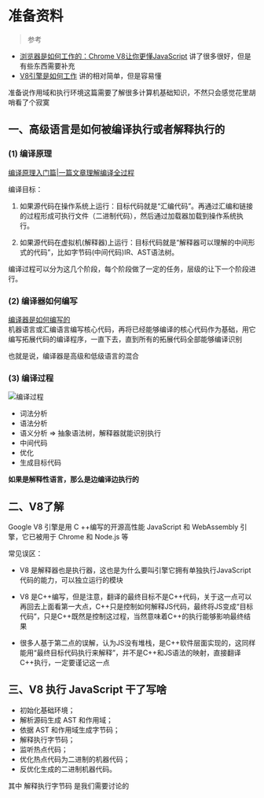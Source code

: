 # 准备资料
> 参考
- [浏览器是如何工作的：Chrome V8让你更懂JavaScript](https://zhuanlan.zhihu.com/p/266708344) 讲了很多很好，但是有些东西需要补充
- [V8引擎是如何工作](https://zhuanlan.zhihu.com/p/82657139) 讲的相对简单，但是容易懂

准备说作用域和执行环境这篇需要了解很多计算机基础知识，不然只会感觉花里胡哨看了个寂寞

## 一、高级语言是如何被编译执行或者解释执行的

### (1) 编译原理
[编译原理入门篇|一篇文章理解编译全过程](https://www.cnblogs.com/fisherss/p/13905395.html)

编译目标：
1. 如果源代码在操作系统上运行：目标代码就是“汇编代码”。再通过汇编和链接的过程形成可执行文件（二进制代码），然后通过加载器加载到操作系统执行。

2. 如果源代码在虚拟机(解释器)上运行：目标代码就是“解释器可以理解的中间形式的代码”，比如字节码(中间代码)IR、AST语法树。

编译过程可以分为这几个阶段，每个阶段做了一定的任务，层级的让下一个阶段进行。

### (2) 编译器如何编写
[编译器是如何编写的](https://www.cnblogs.com/mtuozlgjb/p/8044585.html)      
机器语言或汇编语言编写核心代码，再将已经能够编译的核心代码作为基础，用它编写拓展代码的编译程序，一直下去，直到所有的拓展代码全部能够编译识别

也就是说，编译器是高级和低级语言的混合


### (3) 编译过程
![编译过程](https://img-blog.csdnimg.cn/20210106221922558.png?x-oss-process=image/watermark,type_ZmFuZ3poZW5naGVpdGk,shadow_10,text_aHR0cHM6Ly9ibG9nLmNzZG4ubmV0L3d1Y2FuMTEx,size_16,color_FFFFFF,t_70#pic_center)
- 词法分析
- 语法分析
- 语义分析
=> 抽象语法树，解释器就能识别执行
- 中间代码
- 优化
- 生成目标代码

**如果是解释性语言，那么是边编译边执行的**


## 二、V8了解
Google V8 引擎是用 C ++编写的开源高性能 JavaScript 和 WebAssembly 引擎，它已被用于 Chrome 和 Node.js 等

常见误区：      
- V8 是解释器也是执行器，这也是为什么要叫引擎它拥有单独执行JavaScript代码的能力，可以独立运行的模块

- V8 是C++编写，但是注意，翻译的最终目标不是C++代码，关于这一点可以再回去上面看第一大点，C++只是控制如何解释JS代码，最终将JS变成“目标代码”，只是C++既然是控制这过程，当然意味着C++的执行能够影响最终结果

- 很多人基于第二点的误解，认为JS没有堆栈，是C++软件层面实现的，这同样能用“最终目标代码执行来解释”，并不是C++和JS语法的映射，直接翻译C++执行，一定要谨记这一点

## 三、V8 执行 JavaScript 干了写啥

- 初始化基础环境；
- 解析源码生成 AST 和作用域；
- 依据 AST 和作用域生成字节码；
- 解释执行字节码；
- 监听热点代码；
- 优化热点代码为二进制的机器代码；
- 反优化生成的二进制机器代码。

其中 解释执行字节码 是我们需要讨论的